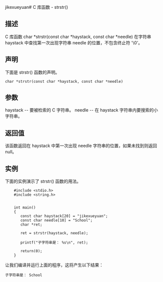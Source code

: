 jikexueyuan# C 库函数 - strstr()

## 描述

C 库函数 char *strstr(const char *haystack, const char *needle) 在字符串 haystack 中查找第一次出现字符串 needle 的位置，不包含终止符 '\0'。

## 声明
下面是 strstr() 函数的声明。

    char *strstr(const char *haystack, const char *needle)

## 参数
haystack -- 要被检索的 C 字符串。
needle -- 在 haystack 字符串内要搜索的小字符串。

## 返回值
该函数返回在 haystack 中第一次出现 needle 字符串的位置，如果未找到则返回 null。


## 实例
下面的实例演示了 strstr() 函数的用法。

```
    #include <stdio.h>
    #include <string.h>


    int main()
    {
       const char haystack[20] = "jikexueyuan";
       const char needle[10] = "School";
       char *ret;

       ret = strstr(haystack, needle);

       printf("子字符串是： %s\n", ret);
   
       return(0);
    }
```

让我们编译并运行上面的程序，这将产生以下结果：

    子字符串是： School